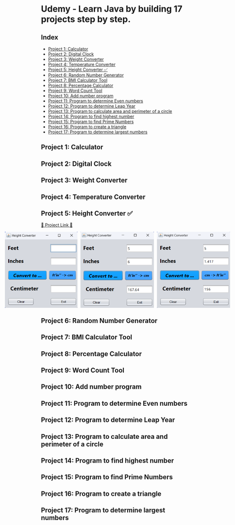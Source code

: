 <h1> Udemy - Learn Java by building 17 projects step by step. </h1>

<h2>Index</h2>

- [Project 1: Calculator](#project-1-calculator)
- [Project 2: Digital Clock](#project-2-digital-clock)
- [Project 3: Weight Converter](#project-3-weight-converter)
- [Project 4: Temperature Converter](#project-4-temperature-converter)
- [Project 5: Height Converter ✅](#project-5-height-converter-)
- [Project 6: Random Number Generator](#project-6-random-number-generator)
- [Project 7: BMI Calculator Tool](#project-7-bmi-calculator-tool)
- [Project 8: Percentage Calculator](#project-8-percentage-calculator)
- [Project 9: Word Count Tool](#project-9-word-count-tool)
- [Project 10: Add number  program](#project-10-add-number--program)
- [Project 11: Program to determine Even numbers](#project-11-program-to-determine-even-numbers)
- [Project 12: Program to determine Leap Year](#project-12-program-to-determine-leap-year)
- [Project 13: Program to calculate area  and perimeter of a circle](#project-13-program-to-calculate-area--and-perimeter-of-a-circle)
- [Project 14: Program to find highest number](#project-14-program-to-find-highest-number)
- [Project 15: Program to find Prime Numbers](#project-15-program-to-find-prime-numbers)
- [Project 16: Program to create a triangle](#project-16-program-to-create-a-triangle)
- [Project 17: Program to determine largest numbers](#project-17-program-to-determine-largest-numbers)


## Project 1: Calculator
## Project 2: Digital Clock
## Project 3: Weight Converter
## Project 4: Temperature Converter
## Project 5: Height Converter ✅

[🎯 Project Link 🎯](./HeightConversion/dist/HeightConversion.jar)

<div style="display:flex; justify-content: center; align-items: center; gap: 10px">
	<img src="./imgs/hc_1.png" height="250">
	<img src="./imgs/hc_2.png" height="250">
	<img src="./imgs/hc_3.png" height="250">
</div>

## Project 6: Random Number Generator
## Project 7: BMI Calculator Tool
## Project 8: Percentage Calculator
## Project 9: Word Count Tool
## Project 10: Add number  program
## Project 11: Program to determine Even numbers
## Project 12: Program to determine Leap Year
## Project 13: Program to calculate area  and perimeter of a circle
## Project 14: Program to find highest number
## Project 15: Program to find Prime Numbers
## Project 16: Program to create a triangle
## Project 17: Program to determine largest numbers
